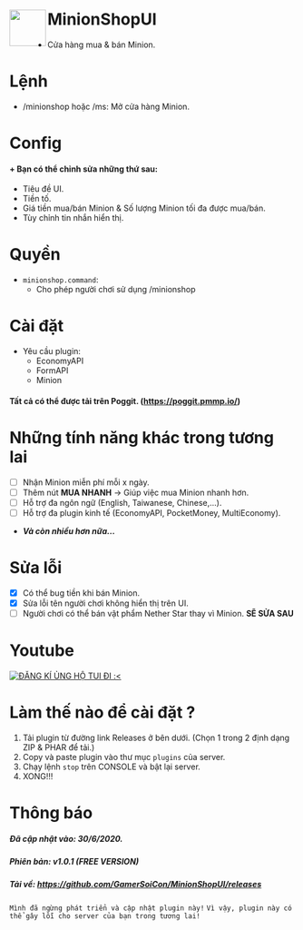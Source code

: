 <h1>MinionShopUI<img src="https://i.ibb.co/MhHXfv0/5cfe8140da67d-skyblock-hello.gif" height="64" width="64" align="left"></img></h1>

+ Cửa hàng mua & bán Minion.

# Lệnh
+ /minionshop hoặc /ms: Mở cửa hàng Minion.

# Config
#### + Bạn có thể chỉnh sửa những thứ sau:
   - Tiêu đề UI.
   - Tiền tố.
   - Giá tiền mua/bán Minion & Số lượng Minion tối đa được mua/bán.
   - Tùy chỉnh tin nhắn hiển thị.
# Quyền
+ ```minionshop.command```:
   - Cho phép người chơi sử dụng /minionshop

# Cài đặt
+ Yêu cầu plugin:
   - EconomyAPI
   - FormAPI
   - Minion
#### Tất cả có thể được tải trên Poggit. (https://poggit.pmmp.io/)

# Những tính năng khác trong tương lai
- [ ] Nhận Minion miễn phí mỗi x ngày.
- [ ] Thêm nút **MUA NHANH** -> Giúp việc mua Minion nhanh hơn.
- [ ] Hỗ trợ đa ngôn ngữ (English, Taiwanese, Chinese,...).
- [ ] Hỗ trợ đa plugin kinh tế (EconomyAPI, PocketMoney, MultiEconomy).
+ ***Và còn nhiều hơn nữa...***

# Sửa lỗi
- [X] Có thể bug tiền khi bán Minion.
- [X] Sửa lỗi tên người chơi không hiển thị trên UI.
- [ ] Người chơi có thể bán vật phẩm Nether Star thay vì Minion. **SẼ SỬA SAU**

# Youtube
[![ĐĂNG KÍ ỦNG HỘ TUI ĐI :<](https://img.youtube.com/vi/5hC5oMJLrqc/0.jpg)](https://youtu.be/5hC5oMJLrqc "ĐĂNG KÍ ỦNG HỘ TUI ĐI :<")

# Làm thế nào để cài đặt ?
1. Tải plugin từ đường link Releases ở bên dưới. (Chọn 1 trong 2 định dạng ZIP & PHAR để tải.)
2. Copy và paste plugin vào thư mục ```plugins``` của server.
3. Chạy lệnh ```stop``` trên CONSOLE và bật lại server.
4. XONG!!!

# Thông báo
##### Đã cập nhật vào: 30/6/2020.
##### Phiên bản: v1.0.1 (FREE VERSION)
##### Tải về: https://github.com/GamerSoiCon/MinionShopUI/releases
```Mình đã ngừng phát triển và cập nhật plugin này!```
```Vì vậy, plugin này có thể gây lỗi cho server của bạn trong tương lai!```
